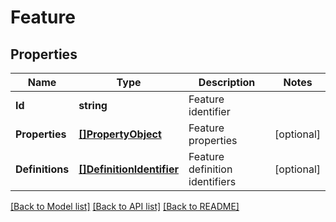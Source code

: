 # Feature

## Properties

Name | Type | Description | Notes
------------ | ------------- | ------------- | -------------
**Id** | **string** | Feature identifier | 
**Properties** | [**[]PropertyObject**](PropertyObject.md) | Feature properties | [optional] 
**Definitions** | [**[]DefinitionIdentifier**](DefinitionIdentifier.md) | Feature definition identifiers | [optional] 

[[Back to Model list]](../README.md#documentation-for-models) [[Back to API list]](../README.md#documentation-for-api-endpoints) [[Back to README]](../README.md)


